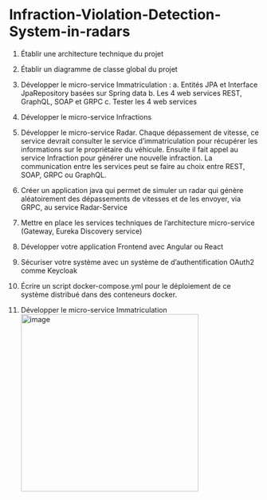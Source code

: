 # Infraction-Violation-Detection-System-in-radars

1. Établir une architecture technique du projet
2. Établir un diagramme de classe global du projet
3. Développer le micro-service Immatriculation :
      a. Entités JPA et Interface JpaRepository basées sur Spring data
      b. Les 4 web services REST, GraphQL, SOAP et GRPC
      c. Tester les 4 web services
4. Développer le micro-service Infractions
5. Développer le micro-service Radar. Chaque dépassement de vitesse, ce service
devrait consulter le service d’immatriculation pour récupérer les informations sur le
propriétaire du véhicule. Ensuite il fait appel au service Infraction pour générer une
nouvelle infraction. La communication entre les services peut se faire au choix entre
REST, SOAP, GRPC ou GraphQL.
6. Créer un application java qui permet de simuler un radar qui génère aléatoirement
des dépassements de vitesses et de les envoyer, via GRPC, au service Radar-Service
7. Mettre en place les services techniques de l’architecture micro-service (Gateway,
Eureka Discovery service)
8. Développer votre application Frontend avec Angular ou React
9. Sécuriser votre système avec un système de d’authentification OAuth2 comme
Keycloak
10. Écrire un script docker-compose.yml pour le déploiement de ce système distribué
dans des conteneurs docker.



3. Développer le micro-service Immatriculation
   <img width="356" alt="image" src="https://github.com/HafidaaHatim/Infraction-Violation-Detection-System-in-radars/assets/130146750/726a5a67-08fd-442b-aa4e-5bf53ee32ef7">

   

